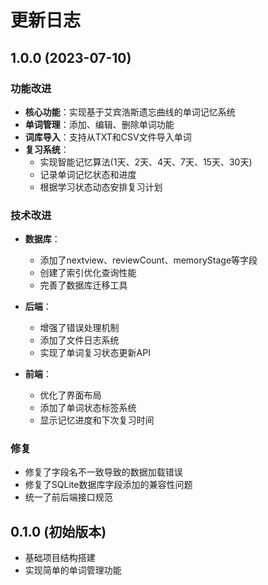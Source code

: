 # 更新日志

## 1.0.0 (2023-07-10)

### 功能改进

- **核心功能**：实现基于艾宾浩斯遗忘曲线的单词记忆系统
- **单词管理**：添加、编辑、删除单词功能
- **词库导入**：支持从TXT和CSV文件导入单词
- **复习系统**：
  - 实现智能记忆算法(1天、2天、4天、7天、15天、30天)
  - 记录单词记忆状态和进度
  - 根据学习状态动态安排复习计划

### 技术改进

- **数据库**：
  - 添加了nextview、reviewCount、memoryStage等字段
  - 创建了索引优化查询性能
  - 完善了数据库迁移工具

- **后端**：
  - 增强了错误处理机制
  - 添加了文件日志系统
  - 实现了单词复习状态更新API

- **前端**：
  - 优化了界面布局
  - 添加了单词状态标签系统
  - 显示记忆进度和下次复习时间

### 修复

- 修复了字段名不一致导致的数据加载错误
- 修复了SQLite数据库字段添加的兼容性问题
- 统一了前后端接口规范

## 0.1.0 (初始版本)

- 基础项目结构搭建
- 实现简单的单词管理功能 
